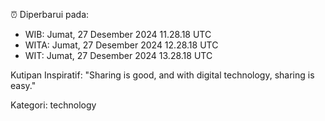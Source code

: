 ⏰ Diperbarui pada:
- WIB: Jumat, 27 Desember 2024 11.28.18 UTC
- WITA: Jumat, 27 Desember 2024 12.28.18 UTC
- WIT: Jumat, 27 Desember 2024 13.28.18 UTC

Kutipan Inspiratif:
"Sharing is good, and with digital technology, sharing is easy."


Kategori: technology

